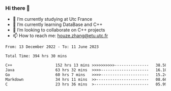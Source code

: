 ### Hi there 👋
- 🔭 I’m currently studying at Utc France
- 🌱 I’m currently learning DataBase and C++
- 👯 I’m looking to collaborate on C++ projects
- 📫 How to reach me: houze.zhang@etu.utc.fr

<!--START_SECTION:waka-->

```txt
From: 13 December 2022 - To: 11 June 2023

Total Time: 394 hrs 30 mins

C++                   152 hrs 13 mins >>>>>>>>>>---------------   38.58 %
Java                  63 hrs 32 mins  >>>>---------------------   16.10 %
Go                    60 hrs 7 mins   >>>>---------------------   15.24 %
Markdown              34 hrs 11 mins  >>-----------------------   08.66 %
C                     23 hrs 36 mins  >------------------------   05.99 %
```

<!--END_SECTION:waka-->
